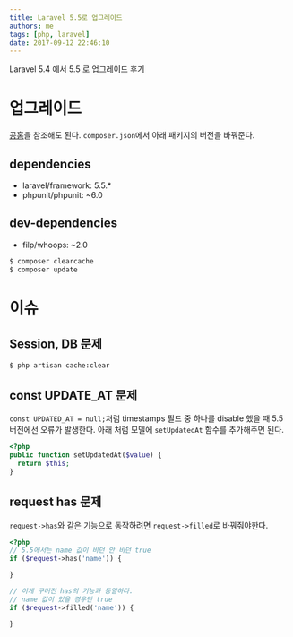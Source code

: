 ```yaml
---
title: Laravel 5.5로 업그레이드
authors: me
tags: [php, laravel]
date: 2017-09-12 22:46:10
---
```


Laravel 5.4 에서 5.5 로 업그레이드 후기

# 업그레이드

[공홈](https://laravel.com/docs/5.5/upgrade)을 참조해도 된다.
`composer.json`에서 아래 패키지의 버전을 바꿔준다.

## dependencies

- laravel/framework: 5.5.\*
- phpunit/phpunit: ~6.0

## dev-dependencies

- filp/whoops: ~2.0

```bash
$ composer clearcache
$ composer update
```

# 이슈

## Session, DB 문제

```bash
$ php artisan cache:clear
```

## const UPDATE_AT 문제

`const UPDATED_AT = null;`처럼 timestamps 필드 중 하나를 disable 했을 때 5.5 버전에선 오류가 발생한다.
아래 처럼 모델에 `setUpdatedAt` 함수를 추가해주면 된다.

```php
<?php
public function setUpdatedAt($value) {
  return $this;
}
```

## request has 문제

`request->has`와 같은 기능으로 동작하려면 `request->filled`로 바꿔줘야한다.

```php
<?php
// 5.5에서는 name 값이 비던 안 비던 true
if ($request->has('name')) {

}

// 이게 구버전 has의 기능과 동일하다.
// name 값이 있을 경우만 true
if ($request->filled('name')) {

}
```
